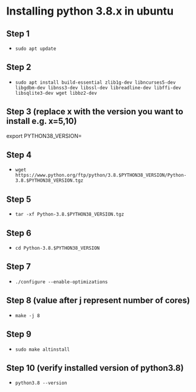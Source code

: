 # Installing python 3.8.x in ubuntu

## Step 1 
- `sudo apt update`

## Step 2
- `sudo apt install build-essential zlib1g-dev libncurses5-dev libgdbm-dev libnss3-dev libssl-dev libreadline-dev libffi-dev libsqlite3-dev wget libbz2-dev
`

## Step 3 (replace x with the version you want to install e.g. x=5,10)
export PYTHON38_VERSION=<x>

## Step 4 
- `wget https://www.python.org/ftp/python/3.8.$PYTHON38_VERSION/Python-3.8.$PYTHON38_VERSION.tgz`

## Step 5
- `tar -xf Python-3.8.$PYTHON38_VERSION.tgz`

## Step 6
- `cd Python-3.8.$PYTHON38_VERSION`

## Step 7
- `./configure --enable-optimizations`

## Step 8 (value after j represent number of cores)
- `make -j 8`

## Step 9
- `sudo make altinstall`

## Step 10 (verify installed version of python3.8)
- `python3.8 --version`
